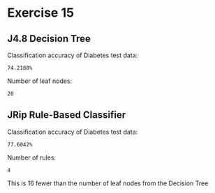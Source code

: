 # Exercise 15

## J4.8 Decision Tree

Classification accuracy of Diabetes test data:

`74.2188%`

Number of leaf nodes:

`20`

## JRip Rule-Based Classifier


Classification accuracy of Diabetes test data:

`77.6042%`

Number of rules:

`4`

This is 16 fewer than the number of leaf nodes from the Decision Tree
